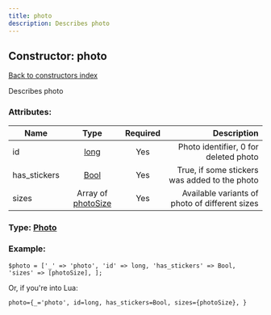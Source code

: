 ```yaml
---
title: photo
description: Describes photo
---
```

## Constructor: photo  
[Back to constructors index](index.md)



Describes photo

### Attributes:

| Name     |    Type       | Required | Description |
|----------|:-------------:|:--------:|------------:|
|id|[long](../types/long.md) | Yes|Photo identifier, 0 for deleted photo|
|has\_stickers|[Bool](../types/Bool.md) | Yes|True, if some stickers was added to the photo|
|sizes|Array of [photoSize](../constructors/photoSize.md) | Yes|Available variants of photo of different sizes|



### Type: [Photo](../types/Photo.md)


### Example:

```
$photo = ['_' => 'photo', 'id' => long, 'has_stickers' => Bool, 'sizes' => [photoSize], ];
```  

Or, if you're into Lua:  


```
photo={_='photo', id=long, has_stickers=Bool, sizes={photoSize}, }

```


